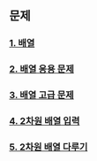 ## 문제 

### [1. 배열](test01/README.md)   
   
### [2. 배열 응용 문제](test02/README.md)    

### [3. 배열 고급 문제](test03/README.md) 
   
### [4. 2차원 배열 입력](test03/README.md) 

### [5. 2차원 배열 다루기](test03/README.md) 